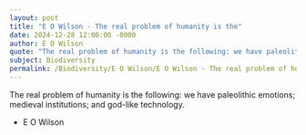 ```yaml
---
layout: post
title: "E O Wilson - The real problem of humanity is the"
date: 2024-12-28 12:00:00 -0000
author: E O Wilson
quote: "The real problem of humanity is the following: we have paleolithic emotions; medieval institutions; and god-like technology."
subject: Biodiversity
permalink: /Biodiversity/E O Wilson/E O Wilson - The real problem of humanity is the
---
```


The real problem of humanity is the following: we have paleolithic emotions; medieval institutions; and god-like technology.

- E O Wilson
